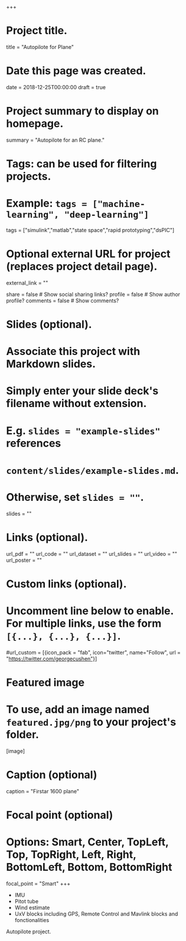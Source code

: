 +++
# Project title.
title = "Autopilote for Plane"

# Date this page was created.
date = 2018-12-25T00:00:00
draft = true

# Project summary to display on homepage.
summary = "Autopilote for an RC plane."

# Tags: can be used for filtering projects.
# Example: `tags = ["machine-learning", "deep-learning"]`
tags = ["simulink","matlab","state space","rapid prototyping","dsPIC"]

# Optional external URL for project (replaces project detail page).
external_link = ""


share = false  # Show social sharing links?
profile = false  # Show author profile?
comments = false  # Show comments?

# Slides (optional).
#   Associate this project with Markdown slides.
#   Simply enter your slide deck's filename without extension.
#   E.g. `slides = "example-slides"` references 
#   `content/slides/example-slides.md`.
#   Otherwise, set `slides = ""`.
slides = ""

# Links (optional).
url_pdf = ""
url_code = ""
url_dataset = ""
url_slides = ""
url_video = ""
url_poster = ""

# Custom links (optional).
#   Uncomment line below to enable. For multiple links, use the form `[{...}, {...}, {...}]`.
#url_custom = [{icon_pack = "fab", icon="twitter", name="Follow", url = "https://twitter.com/georgecushen"}]

# Featured image
# To use, add an image named `featured.jpg/png` to your project's folder. 
[image]
  # Caption (optional)
  caption = "Firstar 1600 plane"
  
  # Focal point (optional)
  # Options: Smart, Center, TopLeft, Top, TopRight, Left, Right, BottomLeft, Bottom, BottomRight
  focal_point = "Smart"
+++

- IMU
- Pitot tube
- Wind estimate
- UxV blocks including GPS, Remote Control and Mavlink blocks and fonctionalities

Autopilote project.



